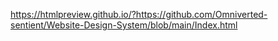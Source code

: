 https://htmlpreview.github.io/?https://github.com/Omniverted-sentient/Website-Design-System/blob/main/Index.html

